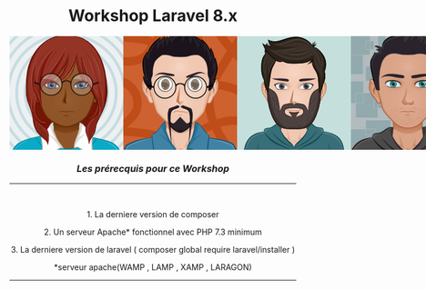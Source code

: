 <div align="center">
    <h1 class="blue">Workshop Laravel 8.x</h1>
    <div style="display:flex; flex-direction:row; align-items:center;"> 
        <img src="./assets/IMG/aleks.png">
        <img src="./assets/IMG/robin.png" width="200" height="200">
        <img src="./assets/IMG/Jurgen.png">
        <img src="./assets/IMG/Robby.jpg" width="200" height="200">
        <hr>
        <br> 
    </div>
</div>

<div align="center">
    <h3><strong><em>Les prérecquis pour ce Workshop</em></strong></h3>
    <hr>
    <br> 
</div>
<div align="center">
    <p>1. La derniere version de composer</p>
    <p>2. Un serveur Apache* fonctionnel avec PHP 7.3 minimum</p>
    <p>3. La derniere version de laravel ( composer global require laravel/installer )</p>
    <p>*serveur apache(WAMP , LAMP , XAMP , LARAGON)</p>
    <hr><br>
</div>